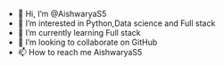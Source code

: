 - 👋 Hi, I’m @AishwaryaS5
- 👀 I’m interested in Python,Data science and Full stack
- 🌱 I’m currently learning Full stack
- 💞️ I’m looking to collaborate on GitHub 
- 📫 How to reach me AishwaryaS5

<!---
AishwaryaS5/AishwaryaS5 is a ✨ special ✨ repository because its `README.md` (this file) appears on your GitHub profile.
You can click the Preview link to take a look at your changes.
--->
